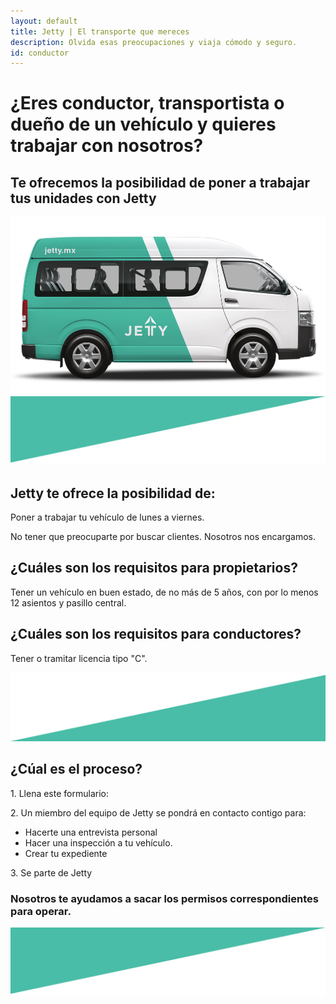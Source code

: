 ```yaml
---
layout: default
title: Jetty | El transporte que mereces
description: Olvida esas preocupaciones y viaja cómodo y seguro.
id: conductor
---
```


<div class="container-fluid conductor">
  <div class="container">
    <div class="row">
      <div class="col-md-8 col-md-offset-2 text-center">
        <h1>¿Eres conductor, transportista o dueño de un vehículo y quieres trabajar con nosotros?</h1>
        <h2>Te ofrecemos la posibilidad de poner a trabajar tus unidades con Jetty</h2>
      </div>
    </div>
    <div class="row">
      <div class="col-md-4 col-md-offset-4 text-center">
        <img src="img/jetty-van.png">
      </div>
    </div>
  </div>
</div>

<div class="clearfix"></div>

<div class="space-greenUp">
  <img src="img/back-green-up.png">
</div>

<div class="container">
  <div class="row">
    <div class="col-md-4 text-center">
      <h2>Jetty te ofrece la posibilidad de:</h2>
      <p>Poner a trabajar tu vehículo de lunes a viernes.</p>
      <p>No tener que preocuparte por buscar clientes. Nosotros nos encargamos.</p>
    </div>
    <div class="col-md-4 text-center">
      <h2>¿Cuáles son los requisitos para propietarios?</h2>
      <p>Tener un vehículo en buen estado, de no más de 5 años, con por lo menos 12 asientos y pasillo central.</p>
    </div>
    <div class="col-md-4 text-center">
      <h2>¿Cuáles son los requisitos para conductores?</h2>
      <p>Tener o tramitar licencia tipo "C". </p>
    </div>
  </div>
</div>

<div class="space-greenUp">
  <img src="img/back-green-down.png">
</div>

<div class="conatiner-fluid proceso">
  <div class="container">
    <div class="row">
      <div class="col-md-12">
        <h2>¿Cúal es el proceso?</h2>
      </div>
    </div>
    <div class="row">
      <div class="col-md-4">
        <p class="lead">1. Llena este formulario:</p>
      </div>
      <div class="col-md-4">
        <p class="lead">2. Un miembro del equipo de Jetty se pondrá en contacto contigo para:</p>
        <ul>
          <li>Hacerte una entrevista personal </li>
          <li>Hacer una inspección a tu vehículo. </li>
          <li>Crear tu expediente</li>
        </ul>
      </div>
      <div class="col-md-4">
        <p class="lead">3. Se parte de Jetty</p>
      </div>
    </div>
    <div class="row">
      <div class="col-md-6 col-md-offset-3 text-center">
        <h3>Nosotros te ayudamos a sacar los permisos correspondientes para operar.</h3>
      </div>
    </div>
  </div>
</div>

<div class="clearfix"></div>

<div class="space-greenUp">
  <img src="img/back-green-up.png">
</div>

